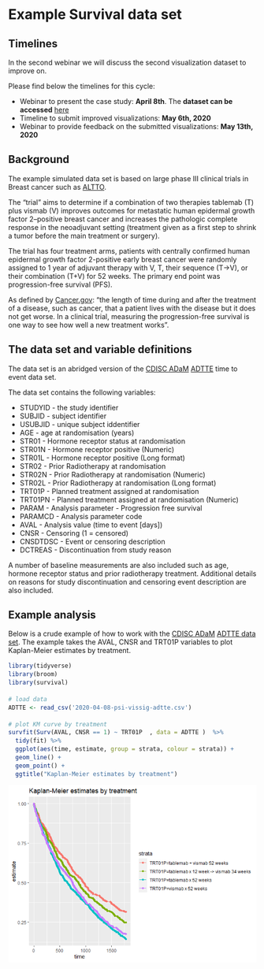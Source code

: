 Example Survival data set
================

## Timelines

In the second webinar we will discuss the second visualization dataset
to improve on.

Please find below the timelines for this cycle:

  - Webinar to present the case study: **April 8th**. The **dataset can
    be accessed**
    [here](https://github.com/VIS-SIG/Wonderful-Wednesdays/tree/master/data/2020/2020-03-11)
  - Timeline to submit improved visualizations: **May 6th, 2020**
  - Webinar to provide feedback on the submitted visualizations: **May
    13th, 2020**

## Background

The example simulated data set is based on large phase III clinical
trials in Breast cancer such as
[ALTTO](https://ascopubs.org/doi/pdf/10.1200/JCO.2015.62.1797).

The “trial” aims to determine if a combination of two therapies tablemab
(T) plus vismab (V) improves outcomes for metastatic human epidermal
growth factor 2–positive breast cancer and increases the pathologic
complete response in the neoadjuvant setting (treatment given as a first
step to shrink a tumor before the main treatment or surgery).

The trial has four treatment arms, patients with centrally confirmed
human epidermal growth factor 2-positive early breast cancer were
randomly assigned to 1 year of adjuvant therapy with V, T, their
sequence (T→V), or their combination (T+V) for 52 weeks. The primary end
point was progression-free survival (PFS).

As defined by
[Cancer.gov](https://www.cancer.gov/publications/dictionaries/cancer-terms/def/progression-free-survival):
“the length of time during and after the treatment of a disease, such as
cancer, that a patient lives with the disease but it does not get worse.
In a clinical trial, measuring the progression-free survival is one way
to see how well a new treatment works”.

## The data set and variable definitions

The data set is an abridged version of the [CDISC
ADaM](https://www.cdisc.org/standards/foundational/adam)
[ADTTE](https://www.cdisc.org/system/files/all/standard_category/application/pdf/adam_tte_final_v1.pdf)
time to event data set.

The data set contains the following variables:

  - STUDYID - the study identifier
  - SUBJID - subject identifier
  - USUBJID - unique subject iddentifier
  - AGE - age at randomisation (years)
  - STR01 - Hormone receptor status at randomisation
  - STR01N - Hormone receptor positive (Numeric)
  - STR01L - Hormone receptor positive (Long format)
  - STR02 - Prior Radiotherapy at randomisation
  - STR02N - Prior Radiotherapy at randomisation (Numeric)
  - STR02L - Prior Radiotherapy at randomisation (Long format)
  - TRT01P - Planned treatment assigned at randomisation
  - TRT01PN - Planned treatment assigned at randomisation (Numeric)
  - PARAM - Analysis parameter - Progression free survival
  - PARAMCD - Analysis parameter code
  - AVAL - Analysis value (time to event \[days\])
  - CNSR - Censoring (1 = censored)
  - CNSDTDSC - Event or censoring description
  - DCTREAS - Discontinuation from study reason

A number of baseline measurements are also included such as age, hormone
receptor status and prior radiotherapy treatment. Additional details on
reasons for study discontinuation and censoring event description are
also included.

## Example analysis

Below is a crude example of how to work with the [CDISC
ADaM](https://www.cdisc.org/standards/foundational/adam) [ADTTE data
set](https://www.cdisc.org/system/files/all/standard_category/application/pdf/adam_tte_final_v1.pdf).
The example takes the AVAL, CNSR and TRT01P variables to plot
Kaplan-Meier estimates by treatment.

``` r
library(tidyverse)    
library(broom)
library(survival)

# load data
ADTTE <- read_csv('2020-04-08-psi-vissig-adtte.csv')

# plot KM curve by treatment 
survfit(Surv(AVAL, CNSR == 1) ~ TRT01P  , data = ADTTE )  %>%
  tidy(fit) %>%
  ggplot(aes(time, estimate, group = strata, colour = strata)) + 
  geom_line() +
  geom_point() +
  ggtitle("Kaplan-Meier estimates by treatment") 
```

![](Readme_files/figure-gfm/unnamed-chunk-1-1.png)<!-- -->
